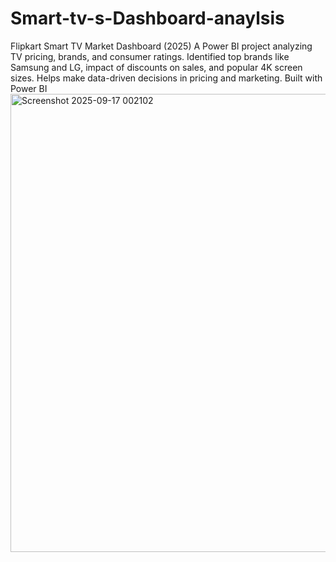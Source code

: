 # Smart-tv-s-Dashboard-anaylsis
Flipkart Smart TV Market Dashboard (2025) A Power BI project analyzing TV pricing, brands, and consumer ratings. Identified top brands like Samsung and LG, impact of discounts on sales, and popular 4K screen sizes. Helps make data-driven decisions in pricing and marketing. Built with Power BI
<img width="1166" height="733" alt="Screenshot 2025-09-17 002102" src="https://github.com/user-attachments/assets/e89fcd39-30b2-4a96-84f2-7236b12110c7" />

